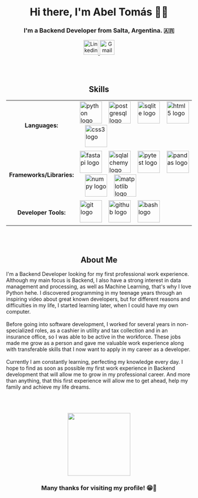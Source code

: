 <h1 align="center">Hi there, I'm Abel Tomás 👋😊</h1>

<!-- BANNER HERE -->

<h3 align="center">I'm a Backend Developer from Salta, Argentina. 🇦🇷</h3>

<!-- Social media -->
<div id="Social Badges" align="center">
  <a href="https://www.linkedin.com/in/abel-tomas-romero/">
    <img alt="Linkedin Badge" src="https://img.shields.io/badge/LinkedIn-steelblue?style=for-the-badge&logo=linkedin&logoColor=white&logoSize=auto" height="40">
  </a>
  <a href="mailto:abeltomasr98@gmail.com">
    <img alt="Gmail Logo" src="https://img.shields.io/badge/Gmail-orangered?style=for-the-badge&logo=gmail&logoColor=white&logoSize=auto" height="40">
  </a>
  <!--  
  <a href="#">
    <img alt="Portfolio Badge" src="https://img.shields.io/badge/Portfolio-dimgray?style=for-the-badge&logo=astro&logoColor=white&logoSize=auto" height="40">
  </a>
  -->
</div>


<br><br>

<!-- Skills section -->
<h2 align="center">Skills</h2>
<table align="center">
  <tr>
    <td><h4 align="center">Languages:</h4></td>
    <td>
      <img src="https://skillicons.dev/icons?i=py" height="60" alt="python logo"/>
      <img width="10"/>
      <img src="https://skillicons.dev/icons?i=postgres" height="60" alt="postgresql logo"/>
      <img width="10"/>
      <img src="https://skillicons.dev/icons?i=sqlite" height="60" alt="sqlite logo"/>
      <img width="10"/>
      <img src="https://skillicons.dev/icons?i=html" height="60" alt="html5 logo"/>
      <img width="10"/>
      <img src="https://skillicons.dev/icons?i=css" height="60" alt="css3 logo"/>
    </td>
  </tr>
  
  <tr>
    <td><h4 align="center">Frameworks/Libraries:</h4></td>
    <td>
      <img src="https://skillicons.dev/icons?i=fastapi" height="60" alt="fastapi logo"  />
      <img width="10"/>
      <img src="https://cdn.jsdelivr.net/gh/devicons/devicon/icons/sqlalchemy/sqlalchemy-original.svg" height="60" alt="sqlalchemy logo"/>
      <img width="10"/>
      <img src="https://cdn.jsdelivr.net/gh/devicons/devicon/icons/pytest/pytest-original.svg" height="60" alt="pytest logo"/>
      <img width="10"/>
      <img src="https://cdn.jsdelivr.net/gh/devicons/devicon/icons/pandas/pandas-original.svg" height="60" alt="pandas logo"/>
      <img width="10"/>
      <img src="https://cdn.jsdelivr.net/gh/devicons/devicon/icons/numpy/numpy-original.svg" height="60" alt="numpy logo"/>
      <img width="10"/>
      <img src="https://cdn.jsdelivr.net/gh/devicons/devicon@latest/icons/matplotlib/matplotlib-original.svg" height="60" alt="matplotlib logo"/>
    </td>
  </tr>
  
  <tr>
    <td><h4 align="center">Developer Tools:</h4></td>
    <td>
      <img src="https://skillicons.dev/icons?i=git" height="60" alt="git logo"/>
      <img width="10"/>
      <img src="https://skillicons.dev/icons?i=github" height="60" alt="github logo"/>
      <img width="10"/>
      <img src="https://skillicons.dev/icons?i=bash" height="60" alt="bash logo"/>
    </td>
  </tr>
</table>


<br><br>


<h2 align="center">About Me</h2>

<p align="left">
  I'm a Backend Developer looking for my first professional work experience. Although my main focus is Backend, I also have a strong interest in data management and processing, as well as Machine Learning, that's why I love Python hehe. I discovered programming in my teenage years through an inspiring video about great known developers, but for different reasons and difficulties in my life, I started learning later, when I could have my own computer.<br><br>Before going into software development, I worked for several years in non-specialized roles, as a cashier in utility and tax collection and in an insurance office, so I was able to be active in the workforce. These jobs made me grow as a person and gave me valuable work experience along with transferable skills that I now want to apply in my career as a developer.<br><br>Currently I am constantly learning, perfecting my knowledge every day. I hope to find as soon as possible my first work experience in Backend development that will allow me to grow in my professional career. And more than anything, that this first experience will allow me to get ahead, help my family and achieve my life dreams.</p>


<br><br>


<div align="center">
  <img height="170" src="https://media.tenor.com/CiHkX95KMSsAAAAM/attack-on-titan-armin-arlert.gif"  />
</div>


<h3 align="center">Many thanks for visiting my profile! 😁🤍 </h3>


